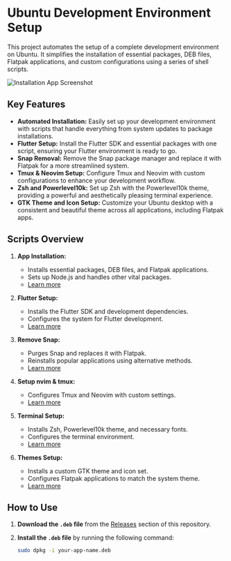 # Ubuntu Development Environment Setup

This project automates the setup of a complete development environment on Ubuntu. It simplifies the installation of essential packages, DEB files, Flatpak applications, and custom configurations using a series of shell scripts.

![Installation App Screenshot](screenshot.png)

## Key Features

- **Automated Installation:** Easily set up your development environment with scripts that handle everything from system updates to package installations.
- **Flutter Setup:** Install the Flutter SDK and essential packages with one script, ensuring your Flutter environment is ready to go.
- **Snap Removal:** Remove the Snap package manager and replace it with Flatpak for a more streamlined system.
- **Tmux & Neovim Setup:** Configure Tmux and Neovim with custom configurations to enhance your development workflow.
- **Zsh and Powerlevel10k:** Set up Zsh with the Powerlevel10k theme, providing a powerful and aesthetically pleasing terminal experience.
- **GTK Theme and Icon Setup:** Customize your Ubuntu desktop with a consistent and beautiful theme across all applications, including Flatpak apps.

## Scripts Overview

1. **App Installation:**
   - Installs essential packages, DEB files, and Flatpak applications.
   - Sets up Node.js and handles other vital packages.
   - [Learn more](scripts/app_install.sh)

2. **Flutter Setup:**
   - Installs the Flutter SDK and development dependencies.
   - Configures the system for Flutter development.
   - [Learn more](scripts/flutter.sh)

3. **Remove Snap:**
   - Purges Snap and replaces it with Flatpak.
   - Reinstalls popular applications using alternative methods.
   - [Learn more](scripts/remove_snap.sh)

4. **Setup nvim & tmux:**
   - Configures Tmux and Neovim with custom settings.
   - [Learn more](scripts/setup_nvim_tmux.sh)

5. **Terminal Setup:**
   - Installs Zsh, Powerlevel10k theme, and necessary fonts.
   - Configures the terminal environment.
   - [Learn more](scripts/terminal_zsh.sh)

6. **Themes Setup:**
   - Installs a custom GTK theme and icon set.
   - Configures Flatpak applications to match the system theme.
   - [Learn more](scripts/themes.sh)

## How to Use


1. **Download the `.deb` file** from the [Releases](https://github.com/your-username/your-repo-name/releases) section of this repository.

2. **Install the `.deb` file** by running the following command:
   ```bash
   sudo dpkg -i your-app-name.deb